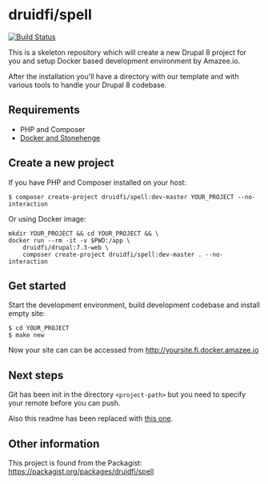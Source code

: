 # druidfi/spell

[![Build Status](https://travis-ci.org/druidfi/spell.svg?branch=master)](https://travis-ci.org/druidfi/spell)

This is a skeleton repository which will create a new Drupal 8 project for you and setup Docker based development
environment by Amazee.io.

After the installation you'll have a directory with our template and with various tools to handle your Drupal 8
codebase.

## Requirements

- PHP and Composer
- [Docker and Stonehenge](https://github.com/druidfi/guidelines/blob/master/docs/local_dev_env.md)

## Create a new project

If you have PHP and Composer installed on your host:

```
$ composer create-project druidfi/spell:dev-master YOUR_PROJECT --no-interaction
```

Or using Docker image:

```
mkdir YOUR_PROJECT && cd YOUR_PROJECT && \
docker run --rm -it -v $PWD:/app \
    druidfi/drupal:7.3-web \
    composer create-project druidfi/spell:dev-master . --no-interaction
```

## Get started

Start the development environment, build development codebase and install empty site:

```
$ cd YOUR_PROJECT
$ make new
```

Now your site can can be accessed from http://yoursite.fi.docker.amazee.io

## Next steps

Git has been init in the directory `<project-path>` but you need to specify your remote before you can push.

Also this readme has been replaced with [this one](README.project.md).

## Other information

This project is found from the Packagist: https://packagist.org/packages/druidfi/spell
